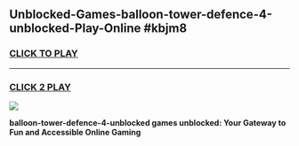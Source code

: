 
## Unblocked-Games-balloon-tower-defence-4-unblocked-Play-Online #kbjm8
<h3>
<a href="https://news.freeplayer.one?title=balloon-tower-defence-4-unblocked&ref=3">CLICK TO PLAY</a></h3>
<hr>

<h3>
<a href="https://news.freeplayer.one?title=balloon-tower-defence-4-unblocked&ref=3">CLICK 2 PLAY</a>
  
</h3>

<a href="https://news.freeplayer.one?title=balloon-tower-defence-4-unblocked&ref=3"><img src="https://clearcache.store/games.png"></a>


**balloon-tower-defence-4-unblocked games unblocked: Your Gateway to Fun and Accessible Online Gaming**
